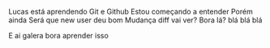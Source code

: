 Lucas está aprendendo Git e Github
Estou começando a entender
Porém ainda 
Será que new user deu bom
Mudança diff vai ver?
Bora lá?
blá blá blá

E ai galera bora aprender isso
